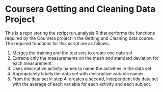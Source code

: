 Coursera Getting and Cleaning Data Project
==========================================

This is a repo storing the script run_analysis.R that performs the functions required by the Coursera project in the Getting and Cleaning data course. The required functions for this script are as follows:
1. Merges the training and the test sets to create one data set.
2. Extracts only the measurements on the mean and standard deviation for each measurement. 
3. Uses descriptive activity names to name the activities in the data set
4. Appropriately labels the data set with descriptive variable names. 
5. From the data set in step 4, creates a second, independent tidy data set with the average of each variable for each activity and each subject.
